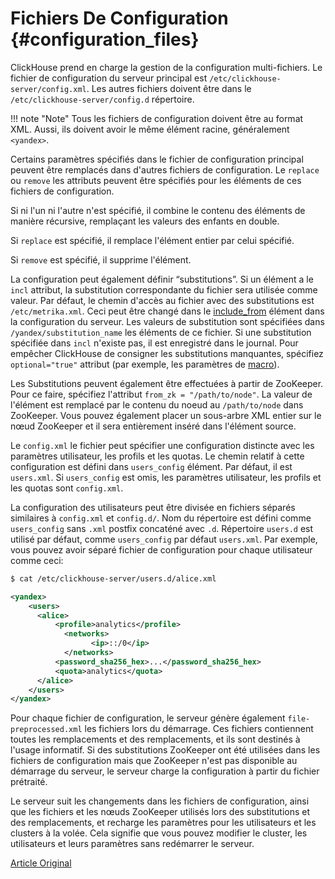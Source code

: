 # Fichiers De Configuration {#configuration_files}

ClickHouse prend en charge la gestion de la configuration multi-fichiers. Le fichier de configuration du serveur principal est `/etc/clickhouse-server/config.xml`. Les autres fichiers doivent être dans le `/etc/clickhouse-server/config.d` répertoire.

!!! note "Note"
    Tous les fichiers de configuration doivent être au format XML. Aussi, ils doivent avoir le même élément racine, généralement `<yandex>`.

Certains paramètres spécifiés dans le fichier de configuration principal peuvent être remplacés dans d'autres fichiers de configuration. Le `replace` ou `remove` les attributs peuvent être spécifiés pour les éléments de ces fichiers de configuration.

Si ni l'un ni l'autre n'est spécifié, il combine le contenu des éléments de manière récursive, remplaçant les valeurs des enfants en double.

Si `replace` est spécifié, il remplace l'élément entier par celui spécifié.

Si `remove` est spécifié, il supprime l'élément.

La configuration peut également définir “substitutions”. Si un élément a le `incl` attribut, la substitution correspondante du fichier sera utilisée comme valeur. Par défaut, le chemin d'accès au fichier avec des substitutions est `/etc/metrika.xml`. Ceci peut être changé dans le [include\_from](server_settings/settings.md#server_settings-include_from) élément dans la configuration du serveur. Les valeurs de substitution sont spécifiées dans `/yandex/substitution_name` les éléments de ce fichier. Si une substitution spécifiée dans `incl` n'existe pas, il est enregistré dans le journal. Pour empêcher ClickHouse de consigner les substitutions manquantes, spécifiez `optional="true"` attribut (par exemple, les paramètres de [macro](server_settings/settings.md)).

Les Substitutions peuvent également être effectuées à partir de ZooKeeper. Pour ce faire, spécifiez l'attribut `from_zk = "/path/to/node"`. La valeur de l'élément est remplacé par le contenu du noeud au `/path/to/node` dans ZooKeeper. Vous pouvez également placer un sous-arbre XML entier sur le nœud ZooKeeper et il sera entièrement inséré dans l'élément source.

Le `config.xml` le fichier peut spécifier une configuration distincte avec les paramètres utilisateur, les profils et les quotas. Le chemin relatif à cette configuration est défini dans `users_config` élément. Par défaut, il est `users.xml`. Si `users_config` est omis, les paramètres utilisateur, les profils et les quotas sont `config.xml`.

La configuration des utilisateurs peut être divisée en fichiers séparés similaires à `config.xml` et `config.d/`.
Nom du répertoire est défini comme `users_config` sans `.xml` postfix concaténé avec `.d`.
Répertoire `users.d` est utilisé par défaut, comme `users_config` par défaut `users.xml`.
Par exemple, vous pouvez avoir séparé fichier de configuration pour chaque utilisateur comme ceci:

``` bash
$ cat /etc/clickhouse-server/users.d/alice.xml
```

``` xml
<yandex>
    <users>
      <alice>
          <profile>analytics</profile>
            <networks>
                  <ip>::/0</ip>
            </networks>
          <password_sha256_hex>...</password_sha256_hex>
          <quota>analytics</quota>
      </alice>
    </users>
</yandex>
```

Pour chaque fichier de configuration, le serveur génère également `file-preprocessed.xml` les fichiers lors du démarrage. Ces fichiers contiennent toutes les remplacements et des remplacements, et ils sont destinés à l'usage informatif. Si des substitutions ZooKeeper ont été utilisées dans les fichiers de configuration mais que ZooKeeper n'est pas disponible au démarrage du serveur, le serveur charge la configuration à partir du fichier prétraité.

Le serveur suit les changements dans les fichiers de configuration, ainsi que les fichiers et les nœuds ZooKeeper utilisés lors des substitutions et des remplacements, et recharge les paramètres pour les utilisateurs et les clusters à la volée. Cela signifie que vous pouvez modifier le cluster, les utilisateurs et leurs paramètres sans redémarrer le serveur.

[Article Original](https://clickhouse.tech/docs/en/operations/configuration_files/) <!--hide-->
